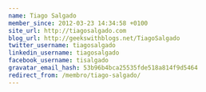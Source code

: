 ```yaml
---
name: Tiago Salgado
member_since: 2012-03-23 14:34:58 +0100
site_url: http://tiagosalgado.com
blog_url: http://geekswithblogs.net/TiagoSalgado
twitter_username: tiagosalgado
linkedin_username: tiagosalgado
facebook_username: tisalgado
gravatar_email_hash: 53b96b4bca25535fde518a814f9d5464
redirect_from: /membro/tiago-salgado/
---
```

